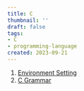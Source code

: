 ```yaml
---
title: C
thumbnail: ''
draft: false
tags:
- C
- programming-language
created: 2023-09-21
---
```


1. [Environment Setting](Environment%20Setting.md)
1. [C Grammar](C%20Grammar.md)
